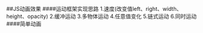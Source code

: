 ##JS动画效果
####运动框架实现思路
1.速度(改变值left、right、width、height、opacity)
2.缓冲运动
3.多物体运动
4.任意值变化
5.链式运动
6.同时运动
####简单动画